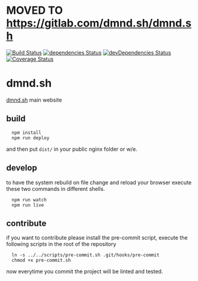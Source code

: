 # MOVED TO https://gitlab.com/dmnd.sh/dmnd.sh
[![Build Status](https://travis-ci.org/ZerataX/dmnd.sh.svg?branch=master)](https://travis-ci.org/ZerataX/dmnd.sh) [![dependencies Status](https://david-dm.org/ZerataX/dmnd.sh/status.svg)](https://david-dm.org/ZerataX/dmnd.sh) [![devDependencies Status](https://david-dm.org/ZerataX/dmnd.sh/dev-status.svg)](https://david-dm.org/ZerataX/dmnd.sh?type=dev) [![Coverage Status](https://coveralls.io/repos/github/ZerataX/dmnd.sh/badge.svg?branch=master)](https://coveralls.io/github/ZerataX/dmnd.sh?branch=master)
# dmnd.sh

[dmnd.sh](https://dmnd.sh) main website

## build

```
  npm install
  npm run deploy
```

and then put `dist/` in your public nginx folder or w/e.

## develop

to have the system rebuild on file change and reload your browser execute these two commands in different shells.
```
  npm run watch
  npm run live
```

## contribute

if you want to contribute please install the pre-commit script, execute the following scripts in the root of the repository
```
  ln -s ../../scripts/pre-commit.sh .git/hooks/pre-commit
  chmod +x pre-commit.sh
```

now everytime you commit the project will be linted and tested.
